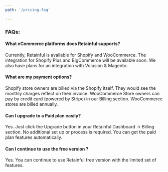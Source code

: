 ```yaml
---
path: '/pricing-faq'

---
```



<div className="included-faq-block">

### FAQs:
    
<row className="justify-content-center">
<column size="6">
<div className="faq-wrapper">

#### What eCommerce platforms does Retainful supports?
Currently, Retainful is available for Shopify and WooCommerce. The integration for Shopify Plus and BigCommerce will be available soon. We also have plans for an integration with Volusion & Magento.
  
</div>
</column>
<column size="6">
<div className="faq-wrapper">

#### What are my payment options?
Shopify store owners are billed via the Shopify itself. They would see the monthly charges reflect on their invoice. WooCommerce Store owners can pay by credit card (powered by Stripe) in our Billing section. WooCommerce stores are billed annually.

</div>
</column>
<column size="6">
<div className="faq-wrapper">

#### Can I upgrade to a Paid plan easily?
Yes. Just click the Upgrade button in your Retainful Dashboard -> Billing section. No additional set up or process is required. You can get the paid plan features automatically.

</div>
</column>
<column size="6">
<div className="faq-wrapper">

#### Can I continue to use the free version ?
Yes. You can continue to use Retainful free version with the limited set of features.

</div>
</column>
</row>
</div>